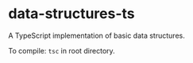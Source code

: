 # data-structures-ts
A TypeScript implementation of basic data structures.

To compile: `tsc` in root directory.

